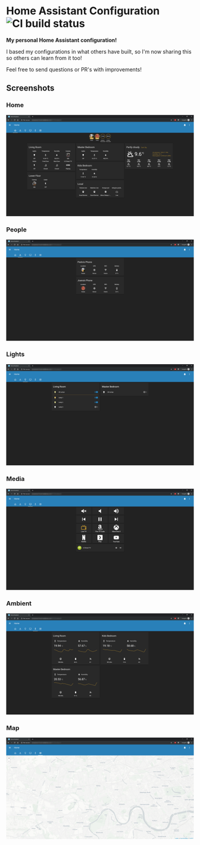 # Home Assistant Configuration ![CI build status](https://github.com/PedroLamas/home-assistant-config/workflows/CI/badge.svg)

**My personal Home Assistant configuration!**

I based my configurations in what others have built, so I'm now sharing this so others can learn from it too!

Feel free to send questions or PR's with improvements!

## Screenshots

### Home

![Home](images/tab_home.png)

### People

![People](images/tab_people.png)

### Lights

![Lights](images/tab_lights.png)

### Media

![Media](images/tab_media.png)

### Ambient

![Ambient](images/tab_ambient.png)

### Map

![Ambient](images/tab_map.png)
